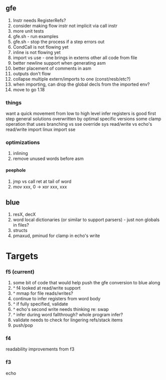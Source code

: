 ## gfe

1. Instr needs RegisterRefs?
1. consider making flow instr not implicit via call instr
1. more unit tests
1. gfe.sh - run examples
1. gfe.sh - stop the process if a step errors out
1. CondCall is not flowing yet
1. inline is not flowing yet
1. import vs use - one brings in externs other all code from file
1. better newline support when generating asm
1. better placement of comments in asm
1. outputs don't flow
1. collapse multiple extern/imports to one (const/resb/etc?) 
1. when importing, can drop the global decls from the imported env?
1. move to go 1.18

### things

want a quick movement from low to high level 
infer registers is good first step
general solutions overwritten by optimal specific versions
some clamp operation that uses branching vs sse override
sys read/write vs echo's read/write
import linux
import sse

### optimizations

1. inlining
1. remove unused words before asm

#### peephole

1. jmp vs call ret at tail of word
1. mov xxx, 0 -> xor xxx, xxx

## blue

1. resX, decX
1. word local dictionaries (or similar to support parsers) - just non globals in files?
1. structs
1. pmaxud, pminud for clamp in echo's write

# Targets

### f5 (current)

1. some bit of code that would help push the gfe conversion to blue along
1. ^ f4 looked at read/write support
1. ^ mmap for file reads/writes?
1. continue to infer registers from word body
1. ^ if fully specified, validate
1. ^ echo's second write needs thinking re: swap
1. ^ infer during word fallthrough? whole program infer?
1. validate needs to check for lingering refs/stack items
1. push/pop

### f4

readability improvements from f3

### f3

echo
